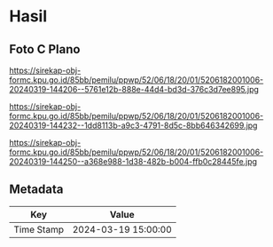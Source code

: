 # Hasil

## Foto C Plano

https://sirekap-obj-formc.kpu.go.id/85bb/pemilu/ppwp/52/06/18/20/01/5206182001006-20240319-144206--5761e12b-888e-44d4-bd3d-376c3d7ee895.jpg

https://sirekap-obj-formc.kpu.go.id/85bb/pemilu/ppwp/52/06/18/20/01/5206182001006-20240319-144232--1dd8113b-a9c3-4791-8d5c-8bb646342699.jpg

https://sirekap-obj-formc.kpu.go.id/85bb/pemilu/ppwp/52/06/18/20/01/5206182001006-20240319-144250--a368e988-1d38-482b-b004-ffb0c28445fe.jpg


## Metadata

| Key        | Value               |
| ---------- | ------------------- |
| Time Stamp | 2024-03-19 15:00:00 |



